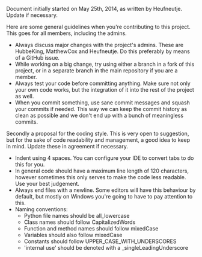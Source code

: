 Document initially started on May 25th, 2014, as written by Heufneutje. Update if necessary.

Here are some general guidelines when you're contributing to this project. This goes for all members, including the admins.

 - Always discuss major changes with the project's admins. These are HubbeKing, MatthewCox and Heufneutje. Do this preferably by means of a GitHub issue.
 - While working on a big change, try using either a branch in a fork of this project, or in a separate branch in the main repository if you are a member.
 - Always test your code before committing anything. Make sure not only your own code works, but the integration of it into the rest of the project as well.
 - When you commit something, use sane commit messages and squash your commits if needed. This way we can keep the commit history as clean as possible and we don't end up with a bunch of meaningless commits.

Secondly a proposal for the coding style. This is very open to suggestion, but for the sake of code readability and management, a good idea to keep in mind. Update these in agreement if necessary.

 - Indent using 4 spaces. You can configure your IDE to convert tabs to do this for you.
 - In general code should have a maximum line length of 120 characters, however sometimes this only serves to make the code less readable. Use your best judgement.
 - Always end files with a newline. Some editors will have this behaviour by default, but mostly on Windows you're going to have to pay attention to this.
 - Naming conventions:
   - Python file names should be all_lowercase
   - Class names should follow CapitalizedWords
   - Function and method names should follow mixedCase
   - Variables should also follow mixedCase
   - Constants should follow UPPER_CASE_WITH_UNDERSCORES
   - 'internal use' should be denoted with a _singleLeadingUnderscore
